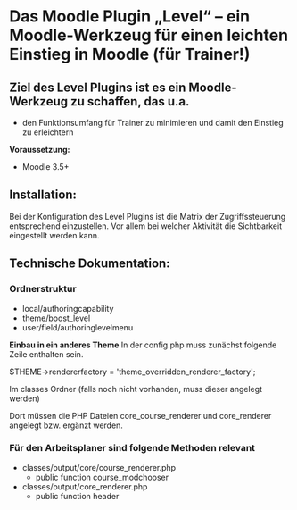 # Das Moodle Plugin „Level“ – ein Moodle-Werkzeug für einen leichten Einstieg in Moodle (für Trainer!)

## Ziel des Level Plugins ist es ein Moodle-Werkzeug zu schaffen, das u.a.
* den Funktionsumfang für Trainer zu minimieren und damit den Einstieg zu erleichtern

**Voraussetzung:**
* Moodle 3.5+                             

## Installation:

Bei der Konfiguration des Level Plugins ist die Matrix der Zugriffssteuerung entsprechend einzustellen.
Vor allem bei welcher Aktivität die Sichtbarkeit eingestellt werden kann.

## Technische Dokumentation:
### Ordnerstruktur
* local/authoringcapability
* theme/boost_level
* user/field/authoringlevelmenu

**Einbau in ein anderes Theme**
In der config.php muss zunächst folgende Zeile enthalten sein.

$THEME->rendererfactory = 'theme_overridden_renderer_factory';

Im classes Ordner (falls noch nicht vorhanden, muss dieser angelegt werden)

Dort müssen die PHP Dateien core_course_renderer und core_renderer angelegt bzw. ergänzt werden.

### Für den Arbeitsplaner sind folgende Methoden relevant

* classes/output/core/course_renderer.php
  * public function course_modchooser
* classes/output/core_renderer.php
  * public function header
